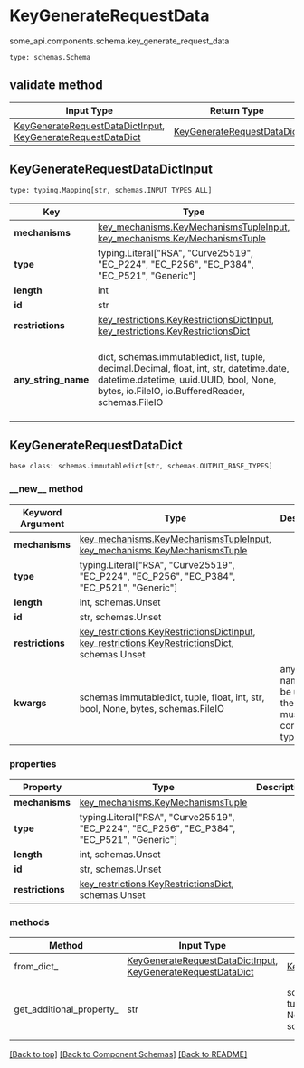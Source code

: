 # KeyGenerateRequestData
some_api.components.schema.key_generate_request_data
```
type: schemas.Schema
```

## validate method
Input Type | Return Type | Notes
------------ | ------------- | -------------
[KeyGenerateRequestDataDictInput](#keygeneraterequestdatadictinput), [KeyGenerateRequestDataDict](#keygeneraterequestdatadict) | [KeyGenerateRequestDataDict](#keygeneraterequestdatadict) |

## KeyGenerateRequestDataDictInput
```
type: typing.Mapping[str, schemas.INPUT_TYPES_ALL]
```
Key | Type |  Description | Notes
------------ | ------------- | ------------- | -------------
**mechanisms** | [key_mechanisms.KeyMechanismsTupleInput](../../components/schema/key_mechanisms.md#keymechanismstupleinput), [key_mechanisms.KeyMechanismsTuple](../../components/schema/key_mechanisms.md#keymechanismstuple) |  |
**type** | typing.Literal["RSA", "Curve25519", "EC_P224", "EC_P256", "EC_P384", "EC_P521", "Generic"] |  |
**length** | int |  | [optional]
**id** | str |  | [optional]
**restrictions** | [key_restrictions.KeyRestrictionsDictInput](../../components/schema/key_restrictions.md#keyrestrictionsdictinput), [key_restrictions.KeyRestrictionsDict](../../components/schema/key_restrictions.md#keyrestrictionsdict) |  | [optional]
**any_string_name** | dict, schemas.immutabledict, list, tuple, decimal.Decimal, float, int, str, datetime.date, datetime.datetime, uuid.UUID, bool, None, bytes, io.FileIO, io.BufferedReader, schemas.FileIO | any string name can be used but the value must be the correct type | [optional]

## KeyGenerateRequestDataDict
```
base class: schemas.immutabledict[str, schemas.OUTPUT_BASE_TYPES]

```
### &lowbar;&lowbar;new&lowbar;&lowbar; method
Keyword Argument | Type | Description | Notes
---------------- | ---- | ----------- | -----
**mechanisms** | [key_mechanisms.KeyMechanismsTupleInput](../../components/schema/key_mechanisms.md#keymechanismstupleinput), [key_mechanisms.KeyMechanismsTuple](../../components/schema/key_mechanisms.md#keymechanismstuple) |  |
**type** | typing.Literal["RSA", "Curve25519", "EC_P224", "EC_P256", "EC_P384", "EC_P521", "Generic"] |  |
**length** | int, schemas.Unset |  | [optional]
**id** | str, schemas.Unset |  | [optional]
**restrictions** | [key_restrictions.KeyRestrictionsDictInput](../../components/schema/key_restrictions.md#keyrestrictionsdictinput), [key_restrictions.KeyRestrictionsDict](../../components/schema/key_restrictions.md#keyrestrictionsdict), schemas.Unset |  | [optional]
**kwargs** | schemas.immutabledict, tuple, float, int, str, bool, None, bytes, schemas.FileIO | any string name can be used but the value must be the correct type | [optional] typed value is accessed with the get_additional_property_ method

### properties
Property | Type | Description | Notes
-------- | ---- | ----------- | -----
**mechanisms** | [key_mechanisms.KeyMechanismsTuple](../../components/schema/key_mechanisms.md#keymechanismstuple) |  |
**type** | typing.Literal["RSA", "Curve25519", "EC_P224", "EC_P256", "EC_P384", "EC_P521", "Generic"] |  |
**length** | int, schemas.Unset |  | [optional]
**id** | str, schemas.Unset |  | [optional]
**restrictions** | [key_restrictions.KeyRestrictionsDict](../../components/schema/key_restrictions.md#keyrestrictionsdict), schemas.Unset |  | [optional]

### methods
Method | Input Type | Return Type | Notes
------ | ---------- | ----------- | ------
from_dict_ | [KeyGenerateRequestDataDictInput](#keygeneraterequestdatadictinput), [KeyGenerateRequestDataDict](#keygeneraterequestdatadict) | [KeyGenerateRequestDataDict](#keygeneraterequestdatadict) | a constructor
get_additional_property_ | str | schemas.immutabledict, tuple, float, int, str, bool, None, bytes, schemas.FileIO, schemas.Unset }} | provides type safety for additional properties

[[Back to top]](#top) [[Back to Component Schemas]](../../../README.md#Component-Schemas) [[Back to README]](../../../README.md)
